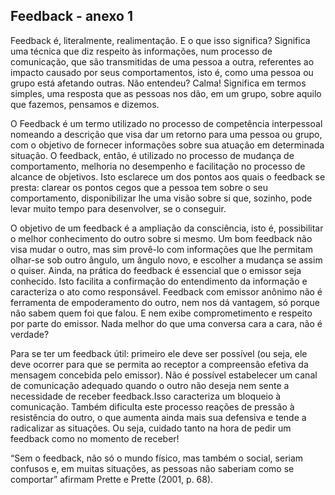 ## Feedback - anexo 1

Feedback é, literalmente, realimentação. E o que isso significa? Significa uma técnica que diz respeito às informações, num processo de comunicação, que são transmitidas de uma pessoa a outra, referentes ao impacto causado por seus comportamentos, isto é, como uma pessoa ou grupo está afetando outras. Não entendeu? Calma! Significa em termos simples, uma resposta que as pessoas nos dão, em um grupo, sobre aquilo que fazemos, pensamos e dizemos.

O Feedback é um termo utilizado no processo de competência interpessoal nomeando a descrição que visa dar um retorno para uma pessoa ou grupo, com o objetivo de fornecer informações sobre sua atuação em determinada situação. O feedback, então, é utilizado no processo de mudança de comportamento, melhoria no desempenho e facilitação no processo de alcance de objetivos. Isto esclarece um dos pontos aos quais o feedback se presta: clarear os pontos cegos que a pessoa tem sobre o seu comportamento, disponibilizar lhe uma visão sobre si que, sozinho, pode levar muito tempo para desenvolver, se o conseguir.

O objetivo de um feedback é a ampliação da consciência, isto é, possibilitar o melhor conhecimento do outro sobre si mesmo. Um bom feedback não visa mudar o outro, mas sim provê-lo com informações que lhe permitam olhar-se sob outro ângulo, um ângulo novo, e escolher a mudança se assim o quiser. Ainda, na prática do feedback é essencial que o emissor seja conhecido. Isto facilita a confirmação do entendimento da informação e caracteriza o ato como responsável. Feedback com emissor anônimo não é ferramenta de empoderamento do outro, nem nos dá vantagem, só porque não sabem quem foi que falou. E nem exibe comprometimento e respeito por parte do emissor. Nada melhor do que uma conversa cara a cara, não é verdade?

Para se ter um feedback útil: primeiro ele deve ser possível (ou seja, ele deve ocorrer para que se permita ao receptor a compreensão efetiva da mensagem concebida pelo emissor). Não é possível estabelecer um canal de comunicação adequado quando o outro não deseja nem sente a necessidade de receber feedback.Isso caracteriza um bloqueio à comunicação. Também dificulta este processo reações de pressão à resistência do outro, o que aumenta ainda mais sua defensiva e tende a radicalizar as situações. Ou seja, cuidado tanto na hora de pedir um feedback como no momento de receber!

“Sem o feedback, não só o mundo físico, mas também o social, seriam confusos e, em muitas situações, as pessoas não saberiam como se comportar” afirmam Prette e Prette (2001, p. 68).